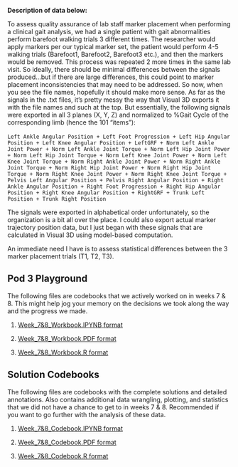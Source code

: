 **Description of data below:**

To assess quality assurance of lab staff marker placement when performing a clinical gait analysis, we had a single patient with gait abnormalities perform barefoot walking trials 3 different times. The researcher would apply markers per our typical marker set, the patient would perform 4-5 walking trials (Barefoot1, Barefoot2, Barefoot3 etc.), and then the markers would be removed. This process was repeated 2 more times in the same lab visit. So ideally, there should be minimal differences between the signals produced…but if there are large differences, this could point to marker placement inconsistencies that may need to be addressed.
So now, when you see the file names, hopefully it should make more sense. As far as the signals in the .txt files, it’s pretty messy the way that Visual 3D exports it with the file names and such at the top. But essentially, the following signals were exported in all 3 planes (X, Y, Z) and normalized to %Gait Cycle of the corresponding limb (hence the 101 “items”):<br><br>
    `Left Ankle Angular Position + Left Foot Progression + Left Hip Angular Position + Left Knee Angular Position + LeftGRF + Norm Left Ankle Joint Power + Norm Left Ankle Joint Torque + Norm Left Hip Joint Power + Norm Left Hip Joint Torque + Norm Left Knee Joint Power + Norm Left Knee Joint Torque + Norm Right Ankle Joint Power + Norm Right Ankle Joint Torque + Norm Right Hip Joint Power + Norm Right Hip Joint Torque + Norm Right Knee Joint Power + Norm Right Knee Joint Torque + Pelvis Left Angular Position + Pelvis Right Angular Position + Right Ankle Angular Position + Right Foot Progression + Right Hip Angular Position + Right Knee Angular Position + RightGRF + Trunk Left Position + Trunk Right Position`  

The signals were exported in alphabetical order unfortunately, so the organization is a bit all over the place. I could also export actual marker trajectory position data, but I just began with these signals that are calculated in Visual 3D using model-based computation.

An immediate need I have is to assess statistical differences between the 3 marker placement trials (T1, T2, T3).

## Pod 3 Playground
The following files are codebooks that we actively worked on in weeks 7 & 8. This might help jog your memory on the decisions we took along the way and the progress we made.
1) [Week_7&8_Workbook.IPYNB format](https://github.com/rinivarg/ReproRehab2024-Pod3/blob/main/Materials/Week%207%20%26%208/Week%207%20%26%208%20-%20Workbook.ipynb)

2) [Week_7&8_Workbook.PDF format](https://github.com/rinivarg/ReproRehab2024-Pod3/blob/main/Materials/Week%207%20%26%208/Week%207%20%26%208%20-%20Workbook.pdf)

3) [Week_7&8_Workbook.R format](https://github.com/rinivarg/ReproRehab2024-Pod3/blob/main/Materials/Week%207%20%26%208/Week%207%20%26%208%20-%20Workbook.r)

## Solution Codebooks
The following files are codebooks with the complete solutions and detailed annotations. Also contains additional data wrangling, plotting, and statistics that we did not have a chance to get to in weeks 7 & 8. Recommended if you want to go further with the analysis of these data.
1) [Week_7&8_Codebook.IPYNB format](https://github.com/rinivarg/ReproRehab2024-Pod3/blob/main/Materials/Week%207%20%26%208/Week%207%20%26%208%20-%20Codebook.ipynb)

2) [Week_7&8_Codebook.PDF format](https://github.com/rinivarg/ReproRehab2024-Pod3/blob/main/Materials/Week%207%20%26%208/Week%207%20%26%208%20-%20Codebook.pdf)

3) [Week_7&8_Codebook.R format](https://github.com/rinivarg/ReproRehab2024-Pod3/blob/main/Materials/Week%207%20%26%208/Week%207%20%26%208%20-%20Codebook.r)
